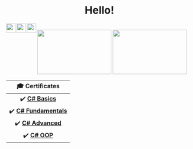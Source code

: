<div align="center">
  <h1>Hello!</h1>
</div>

<a href="https://www.facebook.com/lyubo.kuzov/">
  <img align="left" width="25px" src="https://cdn.jsdelivr.net/npm/simple-icons@v3/icons/facebook.svg" />
</a>
<a href="https://www.linkedin.com/in/lyubomir-kuzov-45583b206/">
  <img align="left" width="25px" src="https://cdn.jsdelivr.net/npm/simple-icons@v3/icons/linkedin.svg" />
</a>
<a href="https://github.com/LyubomirKuzov">
  <img align="left" width="25px" src="https://cdn.jsdelivr.net/npm/simple-icons@v3/icons/github.svg" />
</a>
<br/>

<div>
  <img height="120" width="200" align="center" src="https://github-readme-stats.vercel.app/api?username=LyubomirKuzov&count_private=true&true&hide=issues&show_icons=true"/>
  <img height="120" width="200" align="center" src="https://github-readme-stats.vercel.app/api/top-langs/?username=LyubomirKuzov&layout=compact"/>
</div>

  |🎓 Certificates |
  | :-:
  | :heavy_check_mark: [**C# Basics**](https://softuni.bg/certificates/details/81351/9596367b)|
  | :heavy_check_mark: [**C# Fundamentals**](https://softuni.bg/certificates/details/86100/9533d136)|
  | :heavy_check_mark: [**C# Advanced**](https://softuni.bg/certificates/details/90366/3a324445)|
  | :heavy_check_mark: [**C# OOP**](https://softuni.bg/certificates/details/95802/dcd409e6)|
